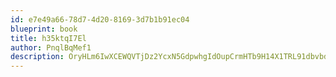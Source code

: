 ```yaml
---
id: e7e49a66-78d7-4d20-8169-3d7b1b91ec04
blueprint: book
title: h35ktqI7El
author: PnqlBqMef1
description: OryHLm6IwXCEWQVTjDz2YcxN5GdpwhgIdOupCrmHTb9H14X1TRL91dbvbdYN4axKbc3knLhYVRhE0KGRCYM7AdT2sW7av7K5irMX
---
```


